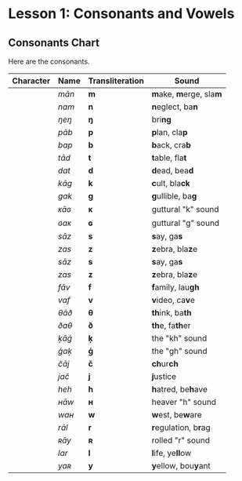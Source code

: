 
# Lesson 1: Consonants and Vowels

## Consonants Chart

Here are the consonants.

| Character | Name | Transliteration | Sound |
| --- | --- | --- | --- |
| <PavachText :size="20" text="m" /> | *m&#x0101;n* | **m** | **m**ake, **m**erge, sla**m** |
| <PavachText :size="20" text="n" /> | *nam* | **n** | **n**eglect, ba**n** |
| <PavachText :size="20" text="ng" /> | *&#x014b;e&#x014b;* | **&#x014b;** | bri**ng** |
| <PavachText :size="20" text="p" /> | *p&#x0101;b* | **p** | **p**lan, cla**p** |
| <PavachText :size="20" text="p" /> | *bap* | **b** | **b**ack, cra**b** |
| <PavachText :size="20" text="t" /> | *t&#x0101;d* | **t** | **t**able, fla**t** |
| <PavachText :size="20" text="d" /> | *dat* | **d** | **d**ead, bea**d** |
| <PavachText :size="20" text="k" /> | *k&#x0101;g* | **k** | **c**ult, bla**ck** |
| <PavachText :size="20" text="g" /> | *gak* | **g** | **g**ullible, ba**g** |
| <PavachText :size="20" text="kk" /> | *&#x1d0b;&#x0101;&#x0262;* | **&#x1d0b;** | guttural "k" sound |
| <PavachText :size="20" text="gg" /> | *&#x0262;a&#x1d0b;* | **&#x0262;** | guttural "g" sound |
| <PavachText :size="20" text="s" /> | *s&#x0101;z* | **s** | **s**ay, ga**s** |
| <PavachText :size="20" text="z" /> | *zas* | **z** | **z**ebra, bla**z**e |
| <PavachText :size="20" text="sh" /> | *s&#x0101;z* | **s** | **s**ay, ga**s** |
| <PavachText :size="20" text="zh" /> | *zas* | **z** | **z**ebra, bla**z**e |
| <PavachText :size="20" text="f" /> | *f&#x0101;v* | **f** | **f**amily, lau**gh** |
| <PavachText :size="20" text="v" /> | *vaf* | **v** | **v**ideo, ca**v**e |
| <PavachText :size="20" text="th" /> | *&#x03b8;&#x0101;&#x00f0;* | **&#x03b8;** | **th**ink, ba**th** |
| <PavachText :size="20" text="dh" /> | *&#x00f0;a&#x03b8;* | **&#x00f0;** | **th**e, fa**th**er |
| <PavachText :size="20" text="kh" /> | *&#x0137;&#x0101;&#x0123;* | **&#x0137;** | the "kh" sound |
| <PavachText :size="20" text="gh" /> | *&#x0123;a&#x0137;* | **&#x0123;** | the "gh" sound |
| <PavachText :size="20" text="ch" /> | *&#x010d;&#x0101;j* | **&#x010d;** | **ch**ur**ch** |
| <PavachText :size="20" text="j" /> | *ja&#x010d;* | **j** | **j**ustice |
| <PavachText :size="20" text="h" /> | *heh* | **h** | **h**atred, be**h**ave |
| <PavachText :size="20" text="hh" /> | *&#x029c;&#x0101;w* | **&#x029c;** | heaver "h" sound |
| <PavachText :size="20" text="w" /> | *wa&#x029c;* | **w** | **w**est, be**w**are |
| <PavachText :size="20" text="r" /> | *r&#x0101;l* | **r** | **r**egulation, b**r**ag |
| <PavachText :size="20" text="rr" /> | *&#x0280;&#x0101;y* | **&#x0280;** | rolled "r" sound |
| <PavachText :size="20" text="l" /> | *lar* | **l** | **l**ife, ye**ll**ow |
| <PavachText :size="20" text="y" /> | *ya&#x0280;* | **y** | **y**ellow, bou**y**ant |